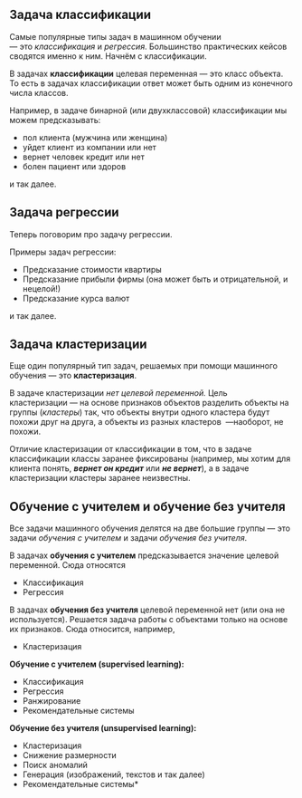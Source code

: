 ## **Задача классификации**

Самые популярные типы задач в машинном обучении — это _классификация_ и _регрессия_. Большинство практических кейсов сводятся именно к ним. Начнём с классификации.

В задачах **классификации** целевая переменная — это класс объекта. То есть в задачах классификации ответ может быть одним из конечного числа классов.

Например, в задаче бинарной (или двухклассовой) классификации мы можем предсказывать:

- пол клиента (мужчина или женщина)
- уйдет клиент из компании или нет
- вернет человек кредит или нет
- болен пациент или здоров

и так далее.

## **Задача регрессии**

Теперь поговорим про задачу регрессии. 

Примеры задач регрессии:

- Предсказание стоимости квартиры
- Предсказание прибыли фирмы (она может быть и отрицательной, и нецелой!)
- Предсказание курса валют

и так далее.

## **Задача кластеризации**

Еще один популярный тип задач, решаемых при помощи машинного обучения — это **кластеризация**.

В задаче кластеризации _нет целевой переменной._ Цель кластеризации — на основе признаков объектов разделить объекты на группы (_кластеры_) так, что объекты внутри одного кластера будут похожи друг на друга, а объекты из разных кластеров  —наоборот, не похожи.

Отличие кластеризации от классификации в том, что в задаче классификации классы заранее фиксированы (например, мы хотим для клиента понять, _**вернет он кредит**_ или _**не вернет**_), а в задаче кластеризации кластеры заранее неизвестны.

## **Обучение с учителем и обучение без учителя**

Все задачи машинного обучения делятся на две большие группы — это задачи _обучения с учителем_ и задачи _обучения без учителя_.

В задачах **обучения с учителем** предсказывается значение целевой переменной. Сюда относятся

- Классификация
- Регрессия

В задачах **обучения без учителя** целевой переменной нет (или она не используется). Решается задача работы с объектами только на основе их признаков. Сюда относится, например,

- Кластеризация

**Обучение с учителем (supervised learning):**

- Классификация
- Регрессия
- Ранжирование
- Рекомендательные системы

**Обучение без учителя (unsupervised learning):**

- Кластеризация
- Снижение размерности
- Поиск аномалий
- Генерация (изображений, текстов и так далее)
- Рекомендательные системы*
